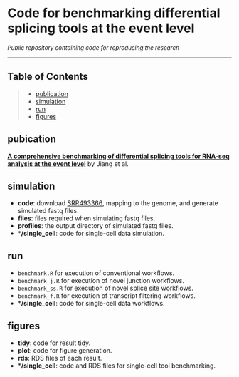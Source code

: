 # Code for benchmarking differential splicing tools at the event level

<font size="2"> _Public repository containing code for reproducing the research_ </font>

------------------------------------------------------------------------

## Table of Contents

> -   [publication](#publication)
> -   [simulation](#simulation)
> -   [run](#run)
> -   [figures](#figures)


## pubication

[**A comprehensive benchmarking of differential splicing tools for RNA-seq analysis at the event level**](https://doi.org/10.1093/bib/bbad121) by Jiang et al.

## simulation

-   **code**: download [SRR493366](https://www.ncbi.nlm.nih.gov/sra/?term=SRR493366), mapping to the genome, and generate simulated fastq files.
-   **files**: files required when simulating fastq files.
-   **profiles**: the output directory of simulated fastq files.
-   \***/single_cell**: code for single-cell data simulation.

## run

-   `benchmark.R` for execution of conventional workflows.
-   `benchmark_j.R` for execution of novel junction workflows.
-   `benchmark_ss.R` for execution of novel splice site workflows.
-   `benchmark_f.R` for execution of transcript filtering workflows.
-   \***/single_cell**: code for single-cell data workflows.

## figures

-   **tidy**: code for result tidy.
-   **plot**: code for figure generation.
-   **rds**: RDS files of each result.
-   \***/single_cell**: code and RDS files for single-cell tool benchmarking.

